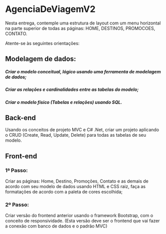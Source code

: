 # AgenciaDeViagemV2

Nesta entrega, contemple uma estrutura de layout com um menu horizontal na parte superior de todas as páginas: HOME, DESTINOS, PROMOCOES, CONTATO.

Atente-se às seguintes orientações:  

## Modelagem de dados:  

##### Criar o modelo conceitual, lógico usando uma ferramenta de modelagem de dados; 

##### Criar as relações e cardinalidades entre as tabelas do modelo; 

##### Criar o modelo físico (Tabelas e relações) usando SQL. 

 

## Back-end  

Usando os conceitos de projeto MVC e C# .Net, criar um projeto aplicando o CRUD (Create, Read, Update, Delete) para todas as tabelas de seu modelo. 

 

## Front-end 

### 1ª Passo:  

Criar as páginas: Home, Destino, Promoções, Contato e as demais de acordo com seu modelo de dados usando HTML e CSS raiz, faça as formatações de acordo com a paleta de cores escolhida; 

### 2º Passo:  

Criar versão do frontend anterior usando o framework Bootstrap, com o conceito de responsividade. (Esta versão deve ser o frontend que vai fazer a conexão com banco de dados e o padrão MVC) 
